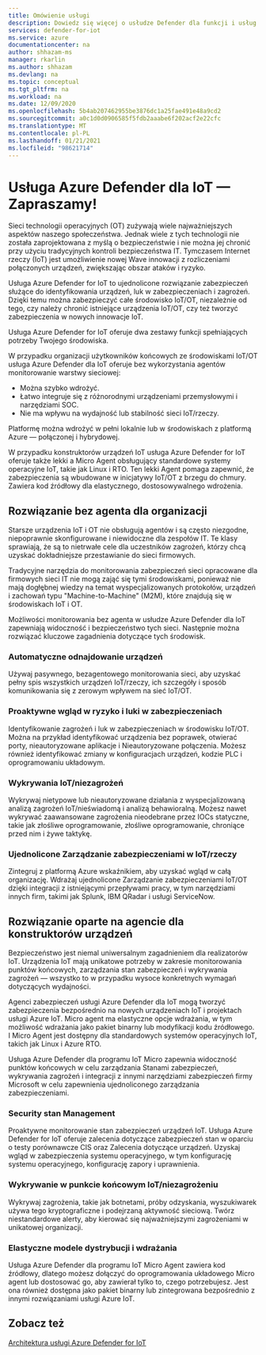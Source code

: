 ```yaml
---
title: Omówienie usługi
description: Dowiedz się więcej o usłudze Defender dla funkcji i usług IoT oraz zapoznaj się ze sposobem, w jaki usługa Defender for IoT oferuje kompleksowe zabezpieczenia IoT.
services: defender-for-iot
ms.service: azure
documentationcenter: na
author: shhazam-ms
manager: rkarlin
ms.author: shhazam
ms.devlang: na
ms.topic: conceptual
ms.tgt_pltfrm: na
ms.workload: na
ms.date: 12/09/2020
ms.openlocfilehash: 5b4ab207462955be3876dc1a25fae491e48a9cd2
ms.sourcegitcommit: a0c1d0d0906585f5fdb2aaabe6f202acf2e22cfc
ms.translationtype: MT
ms.contentlocale: pl-PL
ms.lasthandoff: 01/21/2021
ms.locfileid: "98621714"
---
```

# <a name="welcome-to-azure-defender-for-iot"></a>Usługa Azure Defender dla IoT — Zapraszamy!

Sieci technologii operacyjnych (OT) zużywają wiele najważniejszych aspektów naszego społeczeństwa. Jednak wiele z tych technologii nie została zaprojektowana z myślą o bezpieczeństwie i nie można jej chronić przy użyciu tradycyjnych kontroli bezpieczeństwa IT. Tymczasem Internet rzeczy (IoT) jest umożliwienie nowej Wave innowacji z rozliczeniami połączonych urządzeń, zwiększając obszar ataków i ryzyko.  

Usługa Azure Defender for IoT to ujednolicone rozwiązanie zabezpieczeń służące do identyfikowania urządzeń, luk w zabezpieczeniach i zagrożeń. Dzięki temu można zabezpieczyć całe środowisko IoT/OT, niezależnie od tego, czy należy chronić istniejące urządzenia IoT/OT, czy też tworzyć zabezpieczenia w nowych innowacje IoT.  

Usługa Azure Defender for IoT oferuje dwa zestawy funkcji spełniających potrzeby Twojego środowiska.

W przypadku organizacji użytkowników końcowych ze środowiskami IoT/OT usługa Azure Defender dla IoT oferuje bez wykorzystania agentów monitorowanie warstwy sieciowej:

- Można szybko wdrożyć.
- Łatwo integruje się z różnorodnymi urządzeniami przemysłowymi i narzędziami SOC.
- Nie ma wpływu na wydajność lub stabilność sieci IoT/rzeczy. 

Platformę można wdrożyć w pełni lokalnie lub w środowiskach z platformą Azure — połączonej i hybrydowej.  

W przypadku konstruktorów urządzeń IoT usługa Azure Defender for IoT oferuje także lekki a Micro Agent obsługujący standardowe systemy operacyjne IoT, takie jak Linux i RTO. Ten lekki Agent pomaga zapewnić, że zabezpieczenia są wbudowane w inicjatywy IoT/OT z brzegu do chmury. Zawiera kod źródłowy dla elastycznego, dostosowywalnego wdrożenia. 

## <a name="agentless-solution-for-organizations"></a>Rozwiązanie bez agenta dla organizacji 

Starsze urządzenia IoT i OT nie obsługują agentów i są często niezgodne, niepoprawnie skonfigurowane i niewidoczne dla zespołów IT. Te klasy sprawiają, że są to nietrwałe cele dla uczestników zagrożeń, którzy chcą uzyskać dokładniejsze przestawianie do sieci firmowych. 

Tradycyjne narzędzia do monitorowania zabezpieczeń sieci opracowane dla firmowych sieci IT nie mogą zająć się tymi środowiskami, ponieważ nie mają dogłębnej wiedzy na temat wyspecjalizowanych protokołów, urządzeń i zachowań typu "Machine-to-Machine" (M2M), które znajdują się w środowiskach IoT i OT. 

Możliwości monitorowania bez agenta w usłudze Azure Defender dla IoT zapewniają widoczność i bezpieczeństwo tych sieci. Następnie można rozwiązać kluczowe zagadnienia dotyczące tych środowisk. 

### <a name="automatic-device-discovery"></a>Automatyczne odnajdowanie urządzeń  

Używaj pasywnego, bezagentowego monitorowania sieci, aby uzyskać pełny spis wszystkich urządzeń IoT/rzeczy, ich szczegóły i sposób komunikowania się z zerowym wpływem na sieć IoT/OT.  

### <a name="proactive-visibility-into-risk-and-vulnerabilities"></a>Proaktywne wgląd w ryzyko i luki w zabezpieczeniach
 
Identyfikowanie zagrożeń i luk w zabezpieczeniach w środowisku IoT/OT. Można na przykład identyfikować urządzenia bez poprawek, otwierać porty, nieautoryzowane aplikacje i Nieautoryzowane połączenia. Możesz również identyfikować zmiany w konfiguracjach urządzeń, kodzie PLC i oprogramowaniu układowym. 

### <a name="iotot-threat-detection"></a>Wykrywania IoT/niezagrożeń  

Wykrywaj nietypowe lub nieautoryzowane działania z wyspecjalizowaną analizą zagrożeń IoT/nieświadomą i analizą behawioralną. Możesz nawet wykrywać zaawansowane zagrożenia nieodebrane przez IOCs statyczne, takie jak złośliwe oprogramowanie, złośliwe oprogramowanie, chroniące przed nim i żywe taktykę. 

### <a name="unified-security-management-across-iotot"></a>Ujednolicone Zarządzanie zabezpieczeniami w IoT/rzeczy

Zintegruj z platformą Azure wskaźnikiem, aby uzyskać wgląd w całą organizację. Wdrażaj ujednolicone Zarządzanie zabezpieczeniami IoT/OT dzięki integracji z istniejącymi przepływami pracy, w tym narzędziami innych firm, takimi jak Splunk, IBM QRadar i usługi ServiceNow. 

## <a name="agent-based-solution-for-device-builders"></a>Rozwiązanie oparte na agencie dla konstruktorów urządzeń 

Bezpieczeństwo jest niemal uniwersalnym zagadnieniem dla realizatorów IoT. Urządzenia IoT mają unikatowe potrzeby w zakresie monitorowania punktów końcowych, zarządzania stan zabezpieczeń i wykrywania zagrożeń — wszystko to w przypadku wysoce konkretnych wymagań dotyczących wydajności. 

Agenci zabezpieczeń usługi Azure Defender dla IoT mogą tworzyć zabezpieczenia bezpośrednio na nowych urządzeniach IoT i projektach usługi Azure IoT. Micro agent ma elastyczne opcje wdrażania, w tym możliwość wdrażania jako pakiet binarny lub modyfikacji kodu źródłowego. I Micro Agent jest dostępny dla standardowych systemów operacyjnych IoT, takich jak Linux i Azure RTO.  

Usługa Azure Defender dla programu IoT Micro zapewnia widoczność punktów końcowych w celu zarządzania Stanami zabezpieczeń, wykrywania zagrożeń i integracji z innymi narzędziami zabezpieczeń firmy Microsoft w celu zapewnienia ujednoliconego zarządzania zabezpieczeniami. 

### <a name="security-posture-management"></a>Security stan Management

Proaktywne monitorowanie stan zabezpieczeń urządzeń IoT. Usługa Azure Defender for IoT oferuje zalecenia dotyczące zabezpieczeń stan w oparciu o testy porównawcze CIS oraz Zalecenia dotyczące urządzeń. Uzyskaj wgląd w zabezpieczenia systemu operacyjnego, w tym konfigurację systemu operacyjnego, konfigurację zapory i uprawnienia. 

### <a name="endpoint-iotot-threat-detection"></a>Wykrywanie w punkcie końcowym IoT/niezagrożeniu

Wykrywaj zagrożenia, takie jak botnetami, próby odzyskania, wyszukiwarek używa tego kryptograficzne i podejrzaną aktywność sieciową. Twórz niestandardowe alerty, aby kierować się najważniejszymi zagrożeniami w unikatowej organizacji. 

### <a name="flexible-distribution-and-deployment-models"></a>Elastyczne modele dystrybucji i wdrażania 

Usługa Azure Defender dla programu IoT Micro Agent zawiera kod źródłowy, dlatego możesz dołączyć do oprogramowania układowego Micro agent lub dostosować go, aby zawierał tylko to, czego potrzebujesz. Jest ona również dostępna jako pakiet binarny lub zintegrowana bezpośrednio z innymi rozwiązaniami usługi Azure IoT. 

## <a name="see-also"></a>Zobacz też

[Architektura usługi Azure Defender for IoT](architecture.md)